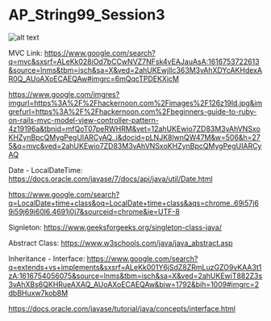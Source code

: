# AP_String99_Session3


![alt text](https://github.com/SinaElahimanesh/AP_String99_Session3/blob/master/uml.png?raw=true)

MVC Link:
https://www.google.com/search?q=mvc&sxsrf=ALeKk028iOd7bCCwNVZ7NFsk4vEAJauAsA:1616753722613&source=lnms&tbm=isch&sa=X&ved=2ahUKEwjllc363M3vAhXDYcAKHdexAR0Q_AUoAXoECAEQAw#imgrc=6mQqcTPDEKXicM

https://www.google.com/imgres?imgurl=https%3A%2F%2Fhackernoon.com%2Fimages%2F126z19ld.jpg&imgrefurl=https%3A%2F%2Fhackernoon.com%2Fbeginners-guide-to-ruby-on-rails-mvc-model-view-controller-pattern-4z19196a&tbnid=mfQoT07peRWHRM&vet=12ahUKEwio7ZD83M3vAhVNSxoKHZynBpcQMygPegUIARCyAQ..i&docid=pLNJK8lwnQW47M&w=506&h=275&q=mvc&ved=2ahUKEwio7ZD83M3vAhVNSxoKHZynBpcQMygPegUIARCyAQ

Date - LocalDateTime:
https://docs.oracle.com/javase/7/docs/api/java/util/Date.html

https://www.google.com/search?q=LocalDate+time+class&oq=LocalDate+time+class&aqs=chrome..69i57j69i59j69i60l6.4691j0j7&sourceid=chrome&ie=UTF-8

Signleton:
https://www.geeksforgeeks.org/singleton-class-java/

Abstract Class:
https://www.w3schools.com/java/java_abstract.asp

Inheritance - Interface:
https://www.google.com/search?q=extends+vs+implements&sxsrf=ALeKk001Y6jSdZ8ZRmLuzGZO9vKAA3t1zA:1616754056075&source=lnms&tbm=isch&sa=X&ved=2ahUKEwiT882Z3s3vAhXBs6QKHRueAXAQ_AUoAXoECAEQAw&biw=1792&bih=1009#imgrc=2dbBHuxw7kob8M

https://docs.oracle.com/javase/tutorial/java/concepts/interface.html
